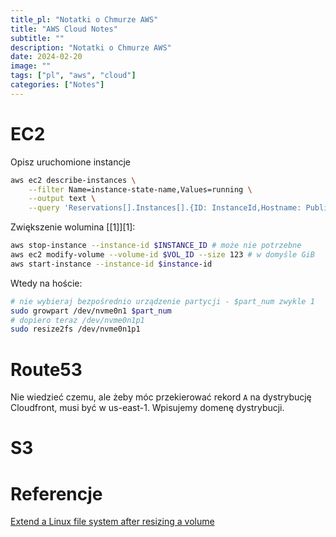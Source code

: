 ```yaml
---
title_pl: "Notatki o Chmurze AWS"
title: "AWS Cloud Notes"
subtitle: ""
description: "Notatki o Chmurze AWS"
date: 2024-02-20
image: ""
tags: ["pl", "aws", "cloud"]
categories: ["Notes"]
---
```


# EC2

Opisz uruchomione instancje

```sh
aws ec2 describe-instances \
    --filter Name=instance-state-name,Values=running \
    --output text \
    --query 'Reservations[].Instances[].{ID: InstanceId,Hostname: PublicDnsName,Name: Tags[?Key==`Name`].Value | [0],Type: InstanceType, Platform: Platform || `Linux`}'
```

Zwiększenie wolumina [[1]][1]:

```sh
aws stop-instance --instance-id $INSTANCE_ID # może nie potrzebne
aws ec2 modify-volume --volume-id $VOL_ID --size 123 # w domyśle GiB
aws start-instance --instance-id $instance-id
```

Wtedy na hoście:

```sh
# nie wybieraj bezpośrednio urządzenie partycji - $part_num zwykle 1
sudo growpart /dev/nvme0n1 $part_num 
# dopiero teraz /dev/nvme0n1p1
sudo resize2fs /dev/nvme0n1p1
```

# Route53

Nie wiedzieć czemu, ale żeby móc przekierować rekord `A` na dystrybucję Cloudfront, musi być w us-east-1. Wpisujemy domenę dystrybucji.

# S3

# Referencje

[Extend a Linux file system after resizing a volume][id]

[id]:https://docs.aws.amazon.com/AWSEC2/latest/UserGuide/recognize-expanded-volume-linux.html "https://docs.aws.amazon.com/AWSEC2/latest/UserGuide/recognize-expanded-volume-linux.html"


